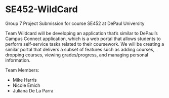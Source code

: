 # SE452-WildCard
Group 7 Project Submission for course SE452 at DePaul University

Team Wildcard will be developing an application that’s similar to DePaul’s Campus Connect application, which is a web portal that allows students to perform self-service tasks related to their coursework. We will be creating a similar portal that delivers a subset of features such as adding courses, dropping courses, viewing grades/progress, and managing personal information. 

Team Members:
* Mike Harris
* Nicole Emich
* Juliana De La Parra
